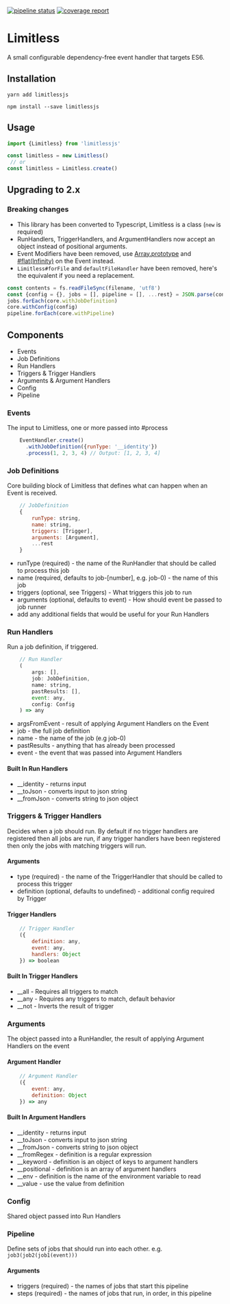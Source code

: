 [![pipeline status](https://gitlab.com/inapinch/limitless/badges/master/pipeline.svg)](https://gitlab.com/inapinch/limitless/commits/master)
[![coverage report](https://gitlab.com/inapinch/limitless/badges/master/coverage.svg)](https://gitlab.com/inapinch/limitless/commits/master)

# Limitless

A small configurable dependency-free event handler that targets ES6.

## Installation

```yarn add limitlessjs```

```npm install --save limitlessjs```

## Usage

```javascript
import {Limitless} from 'limitlessjs'

const limitless = new Limitless()
 // or
const limitless = Limitless.create()
```

## Upgrading to 2.x

### Breaking changes
- This library has been converted to Typescript, Limitless is a class (`new` is required)
- RunHandlers, TriggerHandlers, and ArgumentHandlers now accept an object instead of positional arguments.
- Event Modifiers have been removed,
  use [Array.prototype](https://developer.mozilla.org/en-US/docs/Web/JavaScript/Reference/Global_Objects/Array)
  and [#flat(Infinity)](https://developer.mozilla.org/en-US/docs/Web/JavaScript/Reference/Global_Objects/Array/flat) on
  the Event instead.
- `Limitless#forFile` and `defaultFileHandler` have been removed, here's the equivalent if you need a replacement.
```javascript
const contents = fs.readFileSync(filename, 'utf8')
const {config = {}, jobs = [], pipeline = [], ...rest} = JSON.parse(contents)
jobs.forEach(core.withJobDefinition)
core.withConfig(config)
pipeline.forEach(core.withPipeline)
```

## Components

- Events
- Job Definitions
- Run Handlers
- Triggers & Trigger Handlers
- Arguments & Argument Handlers
- Config
- Pipeline

### Events

The input to Limitless, one or more passed into #process

```javascript
    EventHandler.create()
      .withJobDefinition({runType: '__identity'})
      .process(1, 2, 3, 4) // Output: [1, 2, 3, 4]
```

### Job Definitions

Core building block of Limitless that defines what can happen when an Event is received.

```javascript
    // JobDefinition
    { 
        runType: string, 
        name: string, 
        triggers: [Trigger], 
        arguments: [Argument], 
        ...rest 
    } 
```

- runType (required) - the name of the RunHandler that should be called to process this job
- name (required, defaults to job-[number], e.g. job-0) - the name of this job
- triggers (optional, see Triggers) - What triggers this job to run
- arguments (optional, defaults to event) - How should event be passed to job runner
- add any additional fields that would be useful for your Run Handlers

### Run Handlers

Run a job definition, if triggered.

```javascript
    // Run Handler
    (
        args: [], 
        job: JobDefinition, 
        name: string, 
        pastResults: [], 
        event: any, 
        config: Config
    ) => any
```

- argsFromEvent - result of applying Argument Handlers on the Event
- job - the full job definition
- name - the name of the job (e.g job-0)
- pastResults - anything that has already been processed
- event - the event that was passed into Argument Handlers

#### Built In Run Handlers

- __identity - returns input
- __toJson - converts input to json string
- __fromJson - converts string to json object

### Triggers & Trigger Handlers

Decides when a job should run. By default if no trigger handlers are registered then all jobs are run, if any trigger
handlers have been registered then only the jobs with matching triggers will run.

#### Arguments

- type (required) - the name of the TriggerHandler that should be called to process this trigger
- definition (optional, defaults to undefined) - additional config required by Trigger

#### Trigger Handlers

```javascript
    // Trigger Handler
    ({
        definition: any,
        event: any, 
        handlers: Object
    }) => boolean 
```

#### Built In Trigger Handlers

- __all - Requires all triggers to match
- __any - Requires any triggers to match, default behavior
- __not - Inverts the result of trigger

### Arguments

The object passed into a RunHandler, the result of applying Argument Handlers on the event

#### Argument Handler

```javascript
    // Argument Handler
    ({
        event: any, 
        definition: Object
    }) => any
```

#### Built In Argument Handlers

- __identity - returns input
- __toJson - converts input to json string
- __fromJson - converts string to json object
- __fromRegex - definition is a regular expression
- __keyword - definition is an object of keys to argument handlers
- __positional - definition is an array of argument handlers
- __env - definition is the name of the environment variable to read
- __value - use the value from definition

### Config

Shared object passed into Run Handlers

### Pipeline

Define sets of jobs that should run into each other. e.g. ```job3(job2(job1(event)))```

#### Arguments

- triggers (required) - the names of jobs that start this pipeline
- steps (required) - the names of jobs that run, in order, in this pipeline
